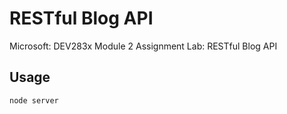 # RESTful Blog API

Microsoft: DEV283x Module 2 Assignment Lab: RESTful Blog API

## Usage

```bash
node server
```